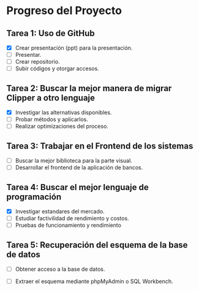 # Progreso del Proyecto

## Tarea 1: Uso de GitHub
- [x] Crear presentación (ppt) para la presentación.
- [ ] Presentar.
- [ ] Crear repositorio.
- [ ] Subir códigos y otorgar accesos.

## Tarea 2: Buscar la mejor manera de migrar Clipper a otro lenguaje
- [x] Investigar las alternativas disponibles.
- [ ] Probar métodos y aplicarlos.
- [ ] Realizar optimizaciones del proceso.

## Tarea 3: Trabajar en el Frontend de los sistemas
- [ ] Buscar la mejor biblioteca para la parte visual.
- [ ] Desarrollar el frontend de la aplicación de bancos.

## Tarea 4: Buscar el mejor lenguaje de programación
- [x] Investigar estandares del mercado.
- [ ] Estudiar factivilidad de rendimiento y costos.
- [ ] Pruebas de funcionamiento y rendimiento 

## Tarea 5: Recuperación del esquema de la base de datos
- [ ] Obtener acceso a la base de datos.
- [ ] Extraer el esquema mediante phpMyAdmin o SQL Workbench.

